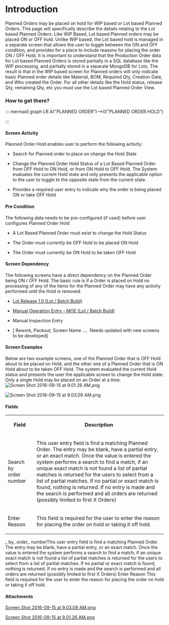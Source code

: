 # Introduction


Planned Orders may be placed on hold for WIP based or Lot based Planned Orders. This page will specifically describe the details relating to the Lot based Planned Orders. Like WIP Based, Lot based Planned orders may be placed ON or OFF hold. Unlike WIP based, the Lot based hold is managed in a separate screen that allows the user to toggle between the ON and OFF condition, and provides for a place to include reasons for placing the order ON / OFF Hold. It is important to understand that the Production Order data for Lot based Planned Orders is stored partially in a SQL database like the WIP processing, and partially stored in a separate MongoDB for Lots. The result is that in the WIP based screen for Planned orders will only indicate basic Planned order details like Material, BOM, Required Qty, Creation Date, and Who created the Order. For all other details like the Hold status, release Qty, remaining Qty, etc you must use the Lot based Planned Order View.


### How to get there?



::: mermaid
graph LR
A("PLANNED ORDER")-->0("PLANNED ORDER HOLD")

:::


#### Screen Activity


Planned Order Hold enables user to perform the following activity:

- Search for Planned order to place on change the Hold State

- Change the Planned Order Hold Status of a Lot Based Planned Order from
OFF Hold to ON Hold, or from ON Hold to OFF Hold. The System evaluates the current Hold state and only presents the applicable option to the user to toggle to the opposite state from the current state.
- Provides a required user entry to indicate why the order is being placed ON or take OFF Hold



#### Pre Condition


The following data needs to be pre-configured (if used) before user configures Planned Order Hold

- A Lot Based Planned Order must exist to change the Hold Status

- The Order must currently be OFF Hold to be placed ON Hold

- The Order must currently be ON Hold to be taken OFF Hold


#### Screen Dependency


The following screens have a direct dependency on the Planned Order being ON / OFF Hold. The basic rule is if a Order is placed on Hold no processing of any of the items for the Planned Order may have any activity performed until the Hold is removed.

- [Lot Release 1.0 (Lot / Batch Build)](/iFactory-JGP-MES/iFactory-JGP-MES-Home/iFactory-JGP-MS/CONTENT/Lot-Batch-Production/Lot/Lot-Release-1.0-(Lot-%2D-Batch-Build).md)

- [Manual Operation Entry - MOE (Lot / Batch Build)](/iFactory-JGP-MES/iFactory-JGP-MES-Home/iFactory-JGP-MS/CONTENT/Lot-Batch-Production/Lot-Station-(Lot-%2D-Batch-Build)/Manual-Operation-Entry-%2D-MOE-(Lot-%2D-Batch-Build).md)

- Manual Inspection Entry

- [
Rework, Packout, Screen Name ..... Needs updated with new screens to be developed]


#### Screen Examples


Below are two example screens, one of the Planned Order that is OFF Hold about to be placed on Hold, and the other one of a Planned Order that is ON Hold about to be taken OFF Hold. The system evaluated the current Hold status and presents the user the applicable screen to change the Hold state. Only a single Hold may be placed on an Order at a time.
![Screen Shot 2016-09-15 at 9.01.26 AM.png](/.attachments/29917881.png)



![Screen Shot 2016-09-15 at 9.03.09 AM.png](/.attachments/29917880.png)





#### Fields


<table class="confluenceTable"><tbody><tr><th class="confluenceTh"><p>Field</p></th><th class="confluenceTh"><p>Description</p></th></tr><tr><td class="confluenceTd"><p>Search<span style="color: rgb(255,255,255);">-</span>by<span style="color: rgb(255,255,255);">-</span>order<span style="color: rgb(255,255,255);">-</span>number</p></td><td class="confluenceTd"><p>This user entry field is find a matching Planned Order. The entry may be blank, have a partial entry, or an exact match. Once the value is entered the system performs a search to find a match, if an unique exact match is not found a list of partial matches is returned for the users to select from a list of partial matches. If no partial or exact match is found, nothing is returned. If no entry is made and the search is performed and all orders are returned (possibly limited to first X Orders)</p></td></tr><tr><td class="confluenceTd"><p>Enter Reason</p></td><td class="confluenceTd"><p>This field is required for the user to enter the reason for placing the order on hold or taking it off hold.</p></td></tr></tbody></table>

_
by_
order_
numberThis user entry field is find a matching Planned Order. The entry may be blank, have a partial entry, or an exact match. Once the value is entered the system performs a search to find a match, if an unique exact match is not found a list of partial matches is returned for the users to select from a list of partial matches. If no partial or exact match is found, nothing is returned. If no entry is made and the search is performed and all orders are returned (possibly limited to first X Orders)
Enter Reason
This field is required for the user to enter the reason for placing the order on hold or taking it off hold.


#### Attachments

[Screen Shot 2016-09-15 at 9.03.09 AM.png](/.attachments/29917880.png)
[Screen Shot 2016-09-15 at 9.01.26 AM.png](/.attachments/29917881.png)
